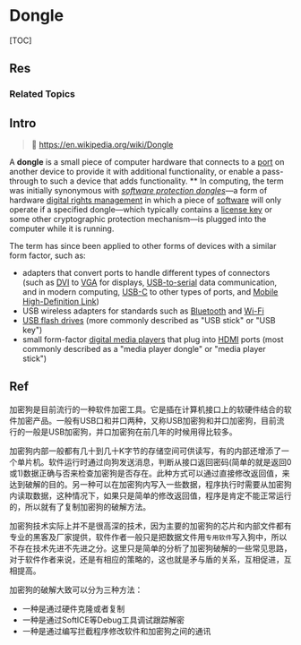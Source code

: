 # Dongle

[TOC]



## Res
### Related Topics



## Intro
> 🔗 https://en.wikipedia.org/wiki/Dongle

A **dongle** is a small piece of computer hardware that connects to a [port](https://en.wikipedia.org/wiki/Computer_port_(hardware) "Computer port (hardware)") on another device to provide it with additional functionality, or enable a pass-through to such a device that adds functionality.
**
In computing, the term was initially synonymous with _[software protection dongles](https://en.wikipedia.org/wiki/Software_protection_dongle "Software protection dongle")_—a form of hardware [digital rights management](https://en.wikipedia.org/wiki/Digital_rights_management "Digital rights management") in which a piece of [software](https://en.wikipedia.org/wiki/Computer_software "Computer software") will only operate if a specified dongle—which typically contains a [license key](https://en.wikipedia.org/wiki/Product_key "Product key") or some other cryptographic protection mechanism—is plugged into the computer while it is running.

The term has since been applied to other forms of devices with a similar form factor, such as:
- adapters that convert ports to handle different types of connectors (such as [DVI](https://en.wikipedia.org/wiki/DVI "DVI") to [VGA](https://en.wikipedia.org/wiki/VGA "VGA") for displays, [USB-to-serial](https://en.wikipedia.org/wiki/USB-to-serial_adapter "USB-to-serial adapter") data communication, and in modern computing, [USB-C](https://en.wikipedia.org/wiki/USB-C "USB-C") to other types of ports, and [Mobile High-Definition Link](https://en.wikipedia.org/wiki/Mobile_High-Definition_Link "Mobile High-Definition Link"))
- USB wireless adapters for standards such as [Bluetooth](https://en.wikipedia.org/wiki/Bluetooth "Bluetooth") and [Wi-Fi](https://en.wikipedia.org/wiki/Wi-Fi "Wi-Fi")
- [USB flash drives](https://en.wikipedia.org/wiki/USB_flash_drive "USB flash drive") (more commonly described as "USB stick" or "USB key")
- small form-factor [digital media players](https://en.wikipedia.org/wiki/Digital_media_player "Digital media player") that plug into [HDMI](https://en.wikipedia.org/wiki/HDMI "HDMI") ports (most commonly described as a "media player dongle" or "media player stick")



## Ref
[加密狗工作原理和破解方法简介 | CSDN]: http://t.csdnimg.cn/MMGQj

加密狗是目前流行的一种软件加密工具。它是插在计算机接口上的软硬件结合的软件加密产品。一般有USB口和并口两种，又称USB加密狗和并口加密狗，目前流行的一般是USB加密狗，并口加密狗在前几年的时候用得比较多。

加密狗内部一般都有几十到几十K字节的存储空间可供读写，有的内部还增添了一个单片机。软件运行时通过向狗发送消息，判断从接口返回密码(简单的就是返回0或1)数据正确与否来检查加密狗是否存在。此种方式可以通过直接修改返回值，来达到破解的目的。另一种可以在加密狗内写入一些数据，程序执行时需要从加密狗内读取数据，这种情况下，如果只是简单的修改返回值，程序是肯定不能正常运行的，所以就有了复制加密狗的破解方法。

加密狗技术实际上并不是很高深的技术，因为主要的加密狗的芯片和内部文件都有专业的黑客及厂家提供，软件作者一般只是把数据文件用`专用软件`写入狗中，所以不存在技术先进不先进之分。这里只是简单的分析了加密狗破解的一些常见思路，对于软件作者来说，还是有相应的策略的，这也就是矛与盾的关系，互相促进，互相提高。

加密狗的破解大致可以分为三种方法：
- 一种是通过硬件克隆或者复制
- 一种是通过SoftICE等Debug工具调试跟踪解密
- 一种是通过编写拦截程序修改软件和加密狗之间的通讯

